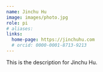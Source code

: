 ```yaml
---
name: Jinchu Hu
image: images/photo.jpg
role: pi
# aliases:
links:
  home-page: https://jinchuhu.com
  # orcid: 0000-0001-8713-9213
---
```


This is the description for Jinchu Hu.
